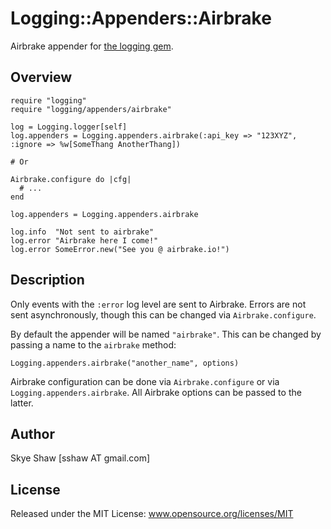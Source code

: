 # Logging::Appenders::Airbrake

Airbrake appender for [the logging gem](https://github.com/TwP/logging).

## Overview

    require "logging"
    require "logging/appenders/airbrake"

	log = Logging.logger[self]
	log.appenders = Logging.appenders.airbrake(:api_key => "123XYZ", :ignore => %w[SomeThang AnotherThang])

    # Or

    Airbrake.configure do |cfg|
      # ...
    end

	log.appenders = Logging.appenders.airbrake
	
	log.info  "Not sent to airbrake"
	log.error "Airbrake here I come!"
	log.error SomeError.new("See you @ airbrake.io!")	

## Description

Only events with the `:error` log level are sent to Airbrake. Errors are not sent asynchronously,
though this can be changed via `Airbrake.configure`.

By default the appender  will be named `"airbrake"`. This can be changed by passing a name
to the `airbrake` method:

    Logging.appenders.airbrake("another_name", options)

Airbrake configuration can be done via `Airbrake.configure` or via `Logging.appenders.airbrake`. 
All Airbrake options can be passed to the latter.

## Author

Skye Shaw [sshaw AT gmail.com]

## License

Released under the MIT License: www.opensource.org/licenses/MIT

